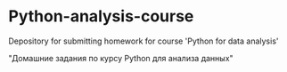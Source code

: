 # Python-analysis-course
Depository for submitting homework for course 'Python for data analysis' 

"Домашние задания по курсу Python для анализа данных"

